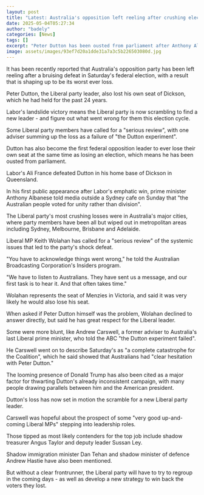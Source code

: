 ```yaml
---
layout: post
title: "Latest: Australia's opposition left reeling after crushing election defeat"
date: 2025-05-04T05:27:34
author: "badely"
categories: [News]
tags: []
excerpt: "Peter Dutton has been ousted from parliament after Anthony Albanese's landslide win."
image: assets/images/93ef7d20a1dde31a7a3c5b226503080d.jpg
---
```


It has been recently reported that Australia's opposition party has been left reeling after a bruising defeat in Saturday's federal election, with a result that is shaping up to be its worst ever loss.

Peter Dutton, the Liberal party leader, also lost his own seat of Dickson, which he had held for the past 24 years.

Labor's landslide victory means the Liberal party is now scrambling to find a new leader - and figure out what went wrong for them this election cycle.

Some Liberal party members have called for a "serious review", with one adviser summing up the loss as a failure of "the Dutton experiment".

Dutton has also become the first federal opposition leader to ever lose their own seat at the same time as losing an election, which means he has been ousted from parliament.

Labor's Ali France defeated Dutton in his home base of Dickson in Queensland.

In his first public appearance after Labor's emphatic win, prime minister Anthony Albanese told media outside a Sydney cafe on Sunday that "the Australian people voted for unity rather than division".

The Liberal party's most crushing losses were in Australia's major cities, where party members have been all but wiped out in metropolitan areas including Sydney, Melbourne, Brisbane and Adelaide.

Liberal MP Keith Wolahan has called for a "serious review" of the systemic issues that led to the party's shock defeat.

"You have to acknowledge things went wrong," he told the Australian Broadcasting Corporation's Insiders program.

"We have to listen to Australians. They have sent us a message, and our first task is to hear it. And that often takes time."

Wolahan represents the seat of Menzies in Victoria, and said it was very likely he would also lose his seat.

When asked if Peter Dutton himself was the problem, Wolahan declined to answer directly, but said he has great respect for the Liberal leader.

Some were more blunt, like Andrew Carswell, a former adviser to Australia's last Liberal prime minister, who told the ABC "the Dutton experiment failed".

He Carswell went on to describe Saturday's as "a complete catastrophe for the Coalition", which he said showed that Australians had "clear hesitation with Peter Dutton."

The looming presence of Donald Trump has also been cited as a major factor for thwarting Dutton's already inconsistent campaign, with many people drawing parallels between him and the American president.

Dutton's loss has now set in motion the scramble for a new Liberal party leader.

Carswell was hopeful about the prospect of some "very good up-and-coming Liberal MPs" stepping into leadership roles.

Those tipped as most likely contenders for the top job include shadow treasurer Angus Taylor and deputy leader Sussan Ley.

Shadow immigration minister Dan Tehan and shadow minister of defence Andrew Hastie have also been mentioned.

But without a clear frontrunner, the Liberal party will have to try to regroup in the coming days - as well as develop a new strategy to win back the voters they lost.

